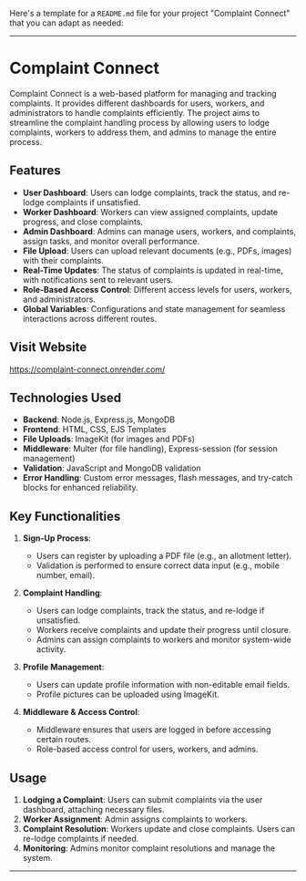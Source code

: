 Here's a template for a `README.md` file for your project "Complaint Connect" that you can adapt as needed:

---

# Complaint Connect

Complaint Connect is a web-based platform for managing and tracking complaints. It provides different dashboards for users, workers, and administrators to handle complaints efficiently. The project aims to streamline the complaint handling process by allowing users to lodge complaints, workers to address them, and admins to manage the entire process.

## Features

- **User Dashboard**: Users can lodge complaints, track the status, and re-lodge complaints if unsatisfied.
- **Worker Dashboard**: Workers can view assigned complaints, update progress, and close complaints.
- **Admin Dashboard**: Admins can manage users, workers, and complaints, assign tasks, and monitor overall performance.
- **File Upload**: Users can upload relevant documents (e.g., PDFs, images) with their complaints.
- **Real-Time Updates**: The status of complaints is updated in real-time, with notifications sent to relevant users.
- **Role-Based Access Control**: Different access levels for users, workers, and administrators.
- **Global Variables**: Configurations and state management for seamless interactions across different routes.

## Visit Website 

https://complaint-connect.onrender.com/



## Technologies Used

- **Backend**: Node.js, Express.js, MongoDB
- **Frontend**: HTML, CSS, EJS Templates
- **File Uploads**: ImageKit (for images and PDFs)
- **Middleware**: Multer (for file handling), Express-session (for session management)
- **Validation**: JavaScript and MongoDB validation
- **Error Handling**: Custom error messages, flash messages, and try-catch blocks for enhanced reliability.

## Key Functionalities

1. **Sign-Up Process**:
   - Users can register by uploading a PDF file (e.g., an allotment letter).
   - Validation is performed to ensure correct data input (e.g., mobile number, email).

2. **Complaint Handling**:
   - Users can lodge complaints, track the status, and re-lodge if unsatisfied.
   - Workers receive complaints and update their progress until closure.
   - Admins can assign complaints to workers and monitor system-wide activity.

3. **Profile Management**:
   - Users can update profile information with non-editable email fields.
   - Profile pictures can be uploaded using ImageKit.

4. **Middleware & Access Control**:
   - Middleware ensures that users are logged in before accessing certain routes.
   - Role-based access control for users, workers, and admins.



## Usage

1. **Lodging a Complaint**: Users can submit complaints via the user dashboard, attaching necessary files.
2. **Worker Assignment**: Admin assigns complaints to workers.
3. **Complaint Resolution**: Workers update and close complaints. Users can re-lodge complaints if needed.
4. **Monitoring**: Admins monitor complaint resolutions and manage the system.



---
